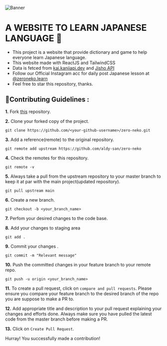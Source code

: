 ![Banner](https://user-images.githubusercontent.com/63385587/135677116-c53fa431-1842-4d2f-8804-7179c7aa0aa4.png)

# A WEBSITE TO LEARN JAPANESE LANGUAGE 🌱

- This project is a website that provide dictionary and game to help everyone learn Japanese language.
- This website made with ReactJS and TailwindCSS
- Data is fetced from [kai.kanjiapi.dev](https://kai.kanjiapi.dev/) and [Jisho API](https://jisho.org/forum/54fefc1f6e73340b1f160000-is-there-any-kind-of-search-api)
- Follow our Official Instagram acc for daily post Japanese lesson at [@zeroneko.learn](https://www.instagram.com/zeroneko.learn/)
- Feel free to star this repository, thanks.

## 📌Contributing Guidelines :

**1.** Fork [this](https://github.com/aldy-san/zero-neko) repository.

**2.** Clone your forked copy of the project.

```
git clone https://github.com/<your-github-username>/zero-neko.git
```

**3.** Add a reference(remote) to the original repository.

```
git remote add upstream https://github.com/aldy-san/zero-neko
```

**4.** Check the remotes for this repository.

```
git remote -v
```

**5.** Always take a pull from the upstream repository to your master branch to keep it at par with the main project(updated repository).

```
git pull upstream main
```

**6.** Create a new branch.

```
git checkout -b <your_branch_name>
```

**7.** Perfom your desired changes to the code base.


**8.** Add your changes to staging area

```
git add .
```

**9.** Commit your changes .

```
git commit -m "Relevant message"
```

**10.** Push the committed changes in your feature branch to your remote repo.

```
git push -u origin <your_branch_name>
```

**11.** To create a pull request, click on `compare and pull requests`. Please ensure you compare your feature branch to the desired branch of the repo you are suppose to make a PR to.

**12.** Add appropriate title and description to your pull request explaining your changes and efforts done. Always make sure you have pulled the latest code from the master branch before making a PR.

**13.** Click on `Create Pull Request`.

Hurray! You successfully made a contribution!

